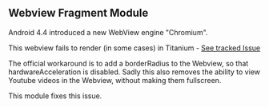 ## Webview Fragment Module

Android 4.4 introduced a new WebView engine "Chromium".

This webview fails to render (in some cases) in Titanium - [See tracked Issue](https://jira.appcelerator.org/browse/TIDOC-1548)

The official workaround is to add a borderRadius to the Webview, so that hardwareAcceleration is disabled. Sadly this also removes the ability to view Youtube videos in the Webview, without making them fullscreen.

This module fixes this issue.